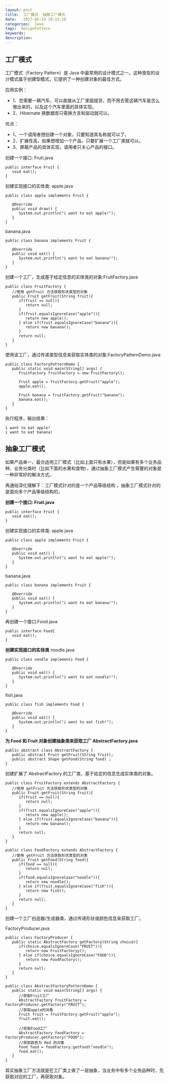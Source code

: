 ```yaml
---
layout: post
title:  工厂模式  抽象工厂模式
date:   2017-05-19 19:15:10
categories:  Java
tags:  DesignPattern
keywords: 
description:         
---
```

## 工厂模式

工厂模式（Factory Pattern）是 Java 中最常用的设计模式之一。这种类型的设计模式属于创建型模式，它提供了一种创建对象的最佳方式。

应用实例：
* 1、您需要一辆汽车，可以直接从工厂里面提货，而不用去管这辆汽车是怎么做出来的，以及这个汽车里面的具体实现。 
* 2、Hibernate 换数据库只需换方言和驱动就可以。

优点： 
* 1、一个调用者想创建一个对象，只要知道其名称就可以了。 
* 2、扩展性高，如果想增加一个产品，只要扩展一个工厂类就可以。 
* 3、屏蔽产品的具体实现，调用者只关心产品的接口。

创建一个接口: Fruti.java
```
public interface Fruit {
   void eat();
}
```

创建实现接口的实体类:
apple.java
```
public class apple implements Fruit {
 
   @Override
   public void draw() {
      System.out.println("i want to eat apple!");
   }
}
```
banana.java
```
public class banana implements Fruit {
 
   @Override
   public void eat() {
      System.out.println("i want to eat banana!");
   }
}
```

创建一个工厂，生成基于给定信息的实体类的对象:FruitFactory.java
```
public class FruitFactory {
   //使用 getFruit 方法获取形状类型的对象
   public Fruit getFruit(String fruit){
      if(fruit == null){
         return null;
      }        
      if(fruit.equalsIgnoreCase("apple")){
         return new apple();
      } else if(fruit.equalsIgnoreCase("banana")){
         return new banana();
      } 
      return null;
   }
}
```
使用该工厂，通过传递类型信息来获取实体类的对象:FactoryPatternDemo.java
```
public class FactoryPatternDemo {
   public static void main(String[] args) {
      FruitFactory fruitFactory = new FruitFactory();

      Fruit apple = fruitFactory.getFruit("apple");
      apple.eat();
      
      Fruit banana = fruitFactory.getFruit("banana");
      banana.eat();
   }
}
```
执行程序，输出结果：
```
i want to eat apple!
i want to eat banana!
```


## 抽象工厂模式
如果产品单一，最合适用工厂模式（比如上面只有水果），但是如果有多个业务品种、业务分类时（比如下面的水果和食物），通过抽象工厂模式产生需要的对象是一种非常好的解决方式。

再通俗深化理解下：工厂模式针对的是一个产品等级结构 ，抽象工厂模式针对的是面向多个产品等级结构的。


**创建一个接口: Fruit.java**
```
public interface Fruit {
   void eat();
}
```

创建实现接口的实体类:
apple.java
```
public class apple implements Fruit {
 
   @Override
   public void eat() {
      System.out.println("i want to eat apple!");
   }
}
```
banana.java
```
public class banana implements Fruit {
 
   @Override
   public void eat() {
      System.out.println("i want to eat banana!");
   }
}
```

再创建一个接口:Food.java
```
public interface Food{
   void eat();
}
```
**创建实现接口的实体类**
noodle.java
```
public class noodle implements Food {
 
   @Override
   public void eat() {
      System.out.println("i want to eat noodle!");
   }
}
```
fish.java
```
public class fish implements Food {
 
   @Override
   public void eat() {
      System.out.println("i want to eat fish!");
   }
}
```

**为 Food 和 Fruit 对象创建抽象类来获取工厂 AbstractFactory.java**
```
public abstract class AbstractFactory {
   public abstract Fruit getFruit(String fruit);
   public abstract Shape getFood(String food) ;
}
```

创建扩展了 AbstractFactory 的工厂类，基于给定的信息生成实体类的对象。

```
public class FruitFactory extends AbstractFactory {
   //使用 getFruit 方法获取形状类型的对象
   public Fruit getFruit(String fruit){
      if(fruit == null){
         return null;
      }        
      if(fruit.equalsIgnoreCase("apple")){
         return new apple();
      } else if(fruit.equalsIgnoreCase("banana")){
         return new banana();
      } 
      return null;
   }
}
```

```
public class FoodFactory extends AbstractFactory {
   //使用 getFruit 方法获取形状类型的对象
   public Fruit getFood(String food){
      if(food == null){
         return null;
      }        
      if(food.equalsIgnoreCase("noodle")){
         return new noodle();
      } else if(fruit.equalsIgnoreCase("fish")){
         return new fish();
      } 
      return null;
   }
}
```

创建一个工厂创造器/生成器类，通过传递形状或颜色信息来获取工厂。

FactoryProducer.java
```
public class FactoryProducer {
   public static AbstractFactory getFactory(String choice){
      if(choice.equalsIgnoreCase("FRUIT")){
         return new FruitFactoryy();
      } else if(choice.equalsIgnoreCase("FOOD")){
         return new FoodFactory();
      }
      return null;
   }
}
```
```
public class AbstractFactoryPatternDemo {
   public static void main(String[] args) {
      //获取Fruit工厂
      AbstractFactory fruitFactory = FactoryProducer.getFactory("FRUIT");
      //获取apple的对象
      Fruit fruit = fruitFactory.getFruit("apple");
      fruit.eat();
 
      //获取Food工厂
      AbstractFactory foodFactory = FactoryProducer.getFactory("FOOD");
      //获取颜色为 Red 的对象
      Food food = foodFactory.getFood("noodle");
      food.eat();
   }
}
```
其实抽象工厂方法就是在工厂类上做了一层抽象，当业务中有多个业务品种时，先获取对应的工厂，再获取对象。
